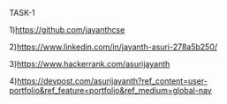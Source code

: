 TASK-1

1)https://github.com/jayanthcse

2)https://www.linkedin.com/in/jayanth-asuri-278a5b250/

3)https://www.hackerrank.com/asurijayanth

4)https://devpost.com/asurijayanth?ref_content=user-portfolio&ref_feature=portfolio&ref_medium=global-nav

